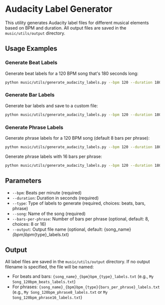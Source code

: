 # Audacity Label Generator

This utility generates Audacity label files for different musical elements based on BPM and duration. All output files are saved in the `music/utils/output` directory.

## Usage Examples

### Generate Beat Labels
Generate beat labels for a 120 BPM song that's 180 seconds long:
```bash
python music/utils/generate_audacity_labels.py --bpm 120 --duration 180 --type beats --song "song_name"
```

### Generate Bar Labels
Generate bar labels and save to a custom file:
```bash
python music/utils/generate_audacity_labels.py --bpm 120 --duration 180 --type bars --song "My Song" --output my_labels.txt
```

### Generate Phrase Labels
Generate phrase labels for a 120 BPM song (default 8 bars per phrase):
```bash
python music/utils/generate_audacity_labels.py --bpm 120 --duration 180 --type phrase --song "My Song"
```

Generate phrase labels with 16 bars per phrase:
```bash
python music/utils/generate_audacity_labels.py --bpm 120 --duration 180 --type phrase --song "My Song" --bars-per-phrase 16
```

## Parameters

- `--bpm`: Beats per minute (required)
- `--duration`: Duration in seconds (required)
- `--type`: Type of labels to generate (required, choices: beats, bars, phrase)
- `--song`: Name of the song (required)
- `--bars-per-phrase`: Number of bars per phrase (optional, default: 8, choices: 8 or 16)
- `--output`: Output file name (optional, default: {song_name}_{bpm}bpm_{type}_labels.txt)

## Output

All label files are saved in the `music/utils/output` directory. If no output filename is specified, the file will be named:
- For beats and bars: `{song_name}_{bpm}bpm_{type}_labels.txt` (e.g., `My Song_120bpm_beats_labels.txt`)
- For phrases: `{song_name}_{bpm}bpm_{type}{bars_per_phrase}_labels.txt` (e.g., `My Song_120bpm_phrase8_labels.txt` or `My Song_120bpm_phrase16_labels.txt`)